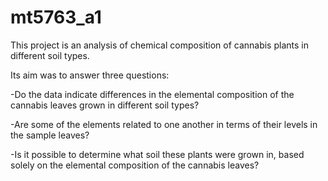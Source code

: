 # mt5763_a1
This project is an analysis of chemical composition of cannabis plants in different soil types. 

Its aim was to answer three questions:

-Do the data indicate differences in the elemental composition of the cannabis leaves grown in different soil types?

-Are some of the elements related to one another in terms of their levels in the sample leaves?

-Is it possible to determine what soil these plants were grown in, based solely on the elemental composition of the cannabis leaves?
